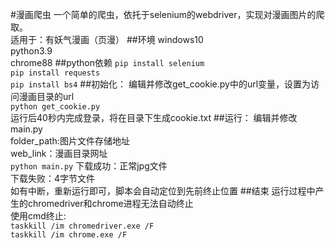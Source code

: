 #漫画爬虫
一个简单的爬虫，依托于selenium的webdriver，实现对漫画图片的爬取。  
适用于：有妖气漫画（页漫）
##环境
windows10  
python3.9  
chrome88
##python依赖
`pip install selenium`   
`pip install requests`  
`pip install bs4`
##初始化：
编辑并修改get_cookie.py中的url变量，设置为访问漫画目录的url  
`python get_cookie.py`  
运行后40秒内完成登录，将在目录下生成cookie.txt
##运行：
编辑并修改main.py  
folder_path:图片文件存储地址  
web_link：漫画目录网址  
`python main.py`
下载成功：正常jpg文件  
下载失败：4字节文件  
如有中断，重新运行即可，脚本会自动定位到先前终止位置
##结束
运行过程中产生的chromedriver和chrome进程无法自动终止  
使用cmd终止:  
`taskkill /im chromedriver.exe /F`  
`taskkill /im chrome.exe /F`